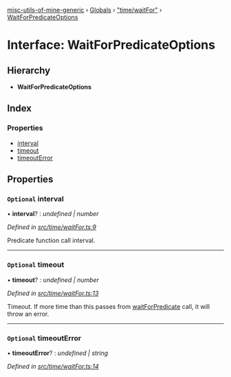 [misc-utils-of-mine-generic](../README.md) › [Globals](../globals.md) › ["time/waitFor"](../modules/_time_waitfor_.md) › [WaitForPredicateOptions](_time_waitfor_.waitforpredicateoptions.md)

# Interface: WaitForPredicateOptions

## Hierarchy

* **WaitForPredicateOptions**

## Index

### Properties

* [interval](_time_waitfor_.waitforpredicateoptions.md#optional-interval)
* [timeout](_time_waitfor_.waitforpredicateoptions.md#optional-timeout)
* [timeoutError](_time_waitfor_.waitforpredicateoptions.md#optional-timeouterror)

## Properties

### `Optional` interval

• **interval**? : *undefined | number*

*Defined in [src/time/waitFor.ts:9](https://github.com/cancerberoSgx/misc-utils-of-mine/blob/4bfc82a/misc-utils-of-mine-generic/src/time/waitFor.ts#L9)*

Predicate function call interval.

___

### `Optional` timeout

• **timeout**? : *undefined | number*

*Defined in [src/time/waitFor.ts:13](https://github.com/cancerberoSgx/misc-utils-of-mine/blob/4bfc82a/misc-utils-of-mine-generic/src/time/waitFor.ts#L13)*

Timeout. If more time than this passes from [waitForPredicate](../modules/_time_waitfor_.md#waitforpredicate) call, it will throw an error.

___

### `Optional` timeoutError

• **timeoutError**? : *undefined | string*

*Defined in [src/time/waitFor.ts:14](https://github.com/cancerberoSgx/misc-utils-of-mine/blob/4bfc82a/misc-utils-of-mine-generic/src/time/waitFor.ts#L14)*
